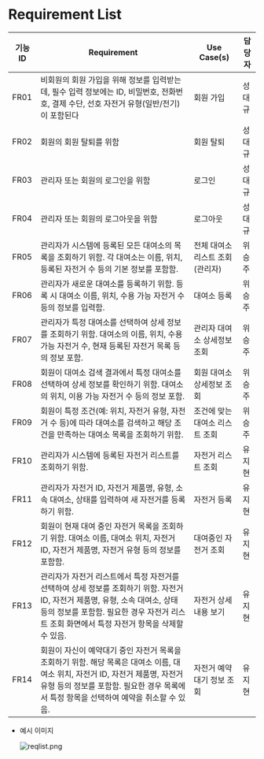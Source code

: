 # Requirement List

| 기능 ID | Requirement | Use Case(s) | 담당자 |
| --- | --- | --- | --- |
| FR01 | 비회원의 회원 가입을 위해 정보를 입력받는데, 필수 입력 정보에는 ID, 비밀번호, 전화번호, 결제 수단, 선호 자전거 유형(일반/전기)이 포함된다 | 회원 가입 | 성대규 |
| FR02 | 회원의 회원 탈퇴를 위함 | 회원 탈퇴 | 성대규 |
| FR03 | 관리자 또는 회원의 로그인을 위함 | 로그인 | 성대규 |
| FR04 | 관리자 또는 회원의 로그아웃을 위함 | 로그아웃 | 성대규 |
| FR05 | 관리자가 시스템에 등록된 모든 대여소의 목록을 조회하기 위함. 각 대여소는 이름, 위치, 등록된 자전거 수 등의 기본 정보를 포함함. | 전체 대여소 리스트 조회 (관리자) | 위승주 |
| FR06 | 관리자가 새로운 대여소를 등록하기 위함. 등록 시 대여소 이름, 위치, 수용 가능 자전거 수 등의 정보를 입력함. | 대여소 등록 | 위승주 |
| FR07 | 관리자가 특정 대여소를 선택하여 상세 정보를 조회하기 위함. 대여소의 이름, 위치, 수용 가능 자전거 수, 현재 등록된 자전거 목록 등의 정보 포함. | 관리자 대여소 상세정보 조회 | 위승주 |
| FR08 | 회원이 대여소 검색 결과에서 특정 대여소를 선택하여 상세 정보를 확인하기 위함. 대여소의 위치, 이용 가능 자전거 수 등의 정보 포함. | 회원 대여소 상세정보 조회 | 위승주 |
| FR09 | 회원이 특정 조건(예: 위치, 자전거 유형, 자전거 수 등)에 따라 대여소를 검색하고 해당 조건을 만족하는 대여소 목록을 조회하기 위함. | 조건에 맞는 대여소 리스트 조회 | 위승주 |
| FR10 | 관리자가 시스템에 등록된 자전거 리스트를 조회하기 위함.  | 자전거 리스트 조회 | 유지현 |
| FR11 | 관리자가 자전거 ID, 자전거 제품명, 유형, 소속 대여소, 상태를 입력하여 새 자전거를 등록하기 위함. | 자전거 등록 | 유지현 |
| FR12 | 회원이 현재 대여 중인 자전거 목록을 조회하기 위함. 대여소 이름, 대여소 위치, 자전거 ID, 자전거 제품명, 자전거 유형 등의 정보를 포함함. | 대여중인 자전거 조회 | 유지현 |
| FR13 | 관리자가 자전거 리스트에서 특정 자전거를 선택하여 상세 정보를 조회하기 위함. 자전거 ID, 자전거 제품명, 유형, 소속 대여소, 상태 등의 정보를 포함함. 필요한 경우 자전거 리스트 조회 화면에서 특정 자전거 항목을 삭제할 수 있음. | 자전거 상세내용 보기 | 유지현 |
| FR14 | 회원이 자신이 예약대기 중인 자전거 목록을 조회하기 위함. 해당 목록은 대여소 이름, 대여소 위치, 자전거 ID, 자전거 제품명, 자전거 유형 등의 정보를 포함함. 필요한 경우 목록에서 특정 항목을 선택하여 예약을 취소할 수 있음. | 자전거 예약대기 정보 조회 | 유지현 |
- 예시 이미지
    
    ![reqlist.png](reqlist.png)